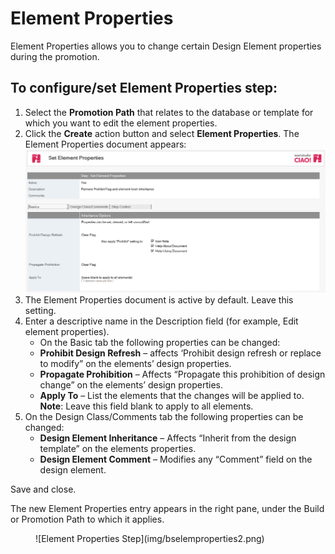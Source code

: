 # Element Properties

Element Properties allows you to change certain Design Element properties during the promotion. 

## To configure/set Element Properties step:
1. Select the **Promotion Path** that relates to the database or template for which you want to edit the element properties.
2. Click the **Create** action button and select **Element Properties**. The Element Properties document appears:  
   ![Element Properties Document](img/bselemproperties.png)
3. The Element Properties document is active by default. Leave this setting.
4. Enter a descriptive name in the Description field (for example, Edit element properties).
    * On the Basic tab the following properties can be changed:
    * **Prohibit Design Refresh** – affects ‘Prohibit design refresh or replace to modify” on the elements’ design properties.
    * **Propagate Prohibition** – Affects “Propagate this prohibition of design change” on the elements’ design properties.
    * **Apply To** – List the elements that the changes will be applied to.  
      **Note**: Leave this field blank to apply to all elements.
5. On the Design Class/Comments tab the following properties can be changed:
    * **Design Element Inheritance** – Affects “Inherit from the design template” on the elements properties.
    * **Design Element Comment** – Modifies any “Comment” field on the design element. 
 
 
Save and close.

The new Element Properties entry appears in the right pane, under the Build or Promotion Path to which it applies. 
<figure markdown="1">
  ![Element Properties Step](img/bselemproperties2.png)
</figure>
